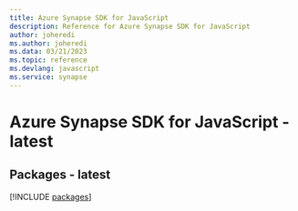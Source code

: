 ```yaml
---
title: Azure Synapse SDK for JavaScript
description: Reference for Azure Synapse SDK for JavaScript
author: joheredi
ms.author: joheredi
ms.data: 03/21/2023
ms.topic: reference
ms.devlang: javascript
ms.service: synapse
---
```

# Azure Synapse SDK for JavaScript - latest
## Packages - latest
[!INCLUDE [packages](synapse-index.md)]